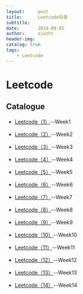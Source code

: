 ```yaml
---
layout:     post
title:      Leetcode目录
subtitle:   
date:       2018-09-05
author:     xiezht
header-img: 
catalog: true
tags: 
    - Leetcode
---
```


# Leetcode

## Catalogue

* [Leetcode（1）](https://xiezht.github.io/2018/09/08/Leetcode(1))--Week1

* [Leetcode（2）](https://xiezht.github.io/2018/09/15/Leetcode(2))--Week2

* [Leetcode（3）](https://xiezht.github.io/2018/09/24/Leetcode(3))--Week3

* [Leetcode（4）](https://xiezht.github.io/2018/09/24/Leetcode(4))--Week4

* [Leetcode（5）](https://xiezht.github.io/2018/09/24/Leetcode(5))--Week5

* [Leetcode（6）](https://xiezht.github.io/2018/09/24/Leetcode(6))--Week6

* [Leetcode（7）](https://xiezht.github.io/2018/09/24/Leetcode(7))--Week7

* [Leetcode（8）](https://xiezht.github.io/2018/12/01/Leetcode(8))--Week8

* [Leetcode（9）](https://xiezht.github.io/2018/12/01/Leetcode(9))--Week9

* [Leetcode（10）](https://xiezht.github.io/2018/12/01/Leetcode(10))--Week10

* [Leetcode（11）](https://xiezht.github.io/2018/12/01/Leetcode(11))--Week11

* [Leetcode（12）](https://xiezht.github.io/2018/12/01/Leetcode(12))--Week12

* [Leetcode（13）](https://xiezht.github.io/2018/12/01/Leetcode(13))--Week13

* [Leetcode（14）](https://xiezht.github.io/2018/12/01/Leetcode(14))--Week14